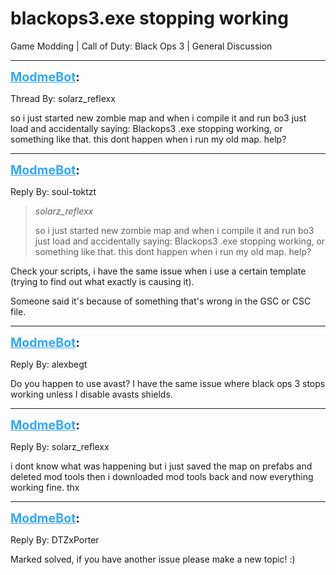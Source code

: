 # blackops3.exe stopping working
Game Modding | Call of Duty: Black Ops 3 | General Discussion

---
<strong style="font-size: 1.4em;"><span style="text-decoration: underline;text-decoration-color: #34a7f9;"><span style="color:#34a7f9;">ModmeBot</span></span>:</strong>

<p>Thread By: solarz_reflexx<br /><p style="text-align:left;">so i just started new zombie map and when i compile it and run bo3 just load and accidentally saying: Blackops3 .exe stopping working, or something like that. this dont happen when i run my old map. help?</p></p>

---
<strong style="font-size: 1.4em;"><span style="text-decoration: underline;text-decoration-color: #34a7f9;"><span style="color:#34a7f9;">ModmeBot</span></span>:</strong>

<p>Reply By: soul-toktzt<br /><blockquote><em>solarz_reflexx</em><p style="text-align:left;">so i just started new zombie map and when i compile it and run bo3 just load and accidentally saying: Blackops3 .exe stopping working, or something like that. this dont happen when i run my old map. help?</p></blockquote><p style="text-align:left;">Check your scripts, i have the same issue when i use a certain template (trying to find out what exactly is causing it).</p><p style="text-align:left;">Someone said it&#39;s because of something that&#39;s wrong in the GSC or CSC file.</p></p>

---
<strong style="font-size: 1.4em;"><span style="text-decoration: underline;text-decoration-color: #34a7f9;"><span style="color:#34a7f9;">ModmeBot</span></span>:</strong>

<p>Reply By: alexbegt<br /><p style="text-align:left;">Do you happen to use avast? I have the same issue where black ops 3 stops working unless I disable avasts shields.</p></p>

---
<strong style="font-size: 1.4em;"><span style="text-decoration: underline;text-decoration-color: #34a7f9;"><span style="color:#34a7f9;">ModmeBot</span></span>:</strong>

<p>Reply By: solarz_reflexx<br /><p style="text-align:left;">i dont know what was happening but i just saved the map on prefabs and deleted mod tools then i downloaded mod tools back and now everything working fine. thx</p></p>

---
<strong style="font-size: 1.4em;"><span style="text-decoration: underline;text-decoration-color: #34a7f9;"><span style="color:#34a7f9;">ModmeBot</span></span>:</strong>

<p>Reply By: DTZxPorter<br /><p style="text-align:left;">Marked solved, if you have another issue please make a new topic! :) </p></p>
